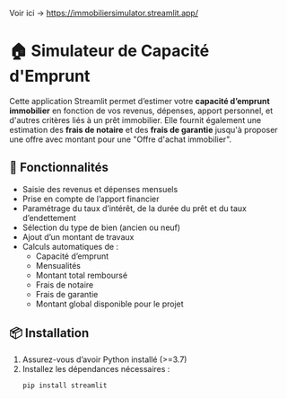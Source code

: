 
Voir ici -> https://immobiliersimulator.streamlit.app/

# 🏠 Simulateur de Capacité d'Emprunt

Cette application Streamlit permet d’estimer votre **capacité d’emprunt immobilier** en fonction de vos revenus, dépenses, apport personnel, et d'autres critères liés à un prêt immobilier. Elle fournit également une estimation des **frais de notaire** et des **frais de garantie** jusqu'à proposer une offre avec montant pour une "Offre d'achat immobilier".

## 🚀 Fonctionnalités

- Saisie des revenus et dépenses mensuels
- Prise en compte de l’apport financier
- Paramétrage du taux d’intérêt, de la durée du prêt et du taux d’endettement
- Sélection du type de bien (ancien ou neuf)
- Ajout d’un montant de travaux
- Calculs automatiques de :
  - Capacité d’emprunt
  - Mensualités
  - Montant total remboursé
  - Frais de notaire
  - Frais de garantie
  - Montant global disponible pour le projet

## 📦 Installation

1. Assurez-vous d’avoir Python installé (>=3.7)
2. Installez les dépendances nécessaires :
   ```bash
   pip install streamlit
